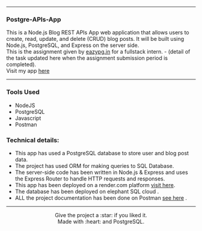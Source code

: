 ----
### Postgre-APIs-App
This is a Node.js Blog REST APIs App web application that allows users to create, read, update, and delete (CRUD) blog posts. It will be built using Node.js, PostgreSQL, and Express on the server side.
</br>
This is the assignment given by [eazypg.in](https://eazypg.in/) for a fullstack intern. - (detail of the task updated here when the assignment submission period is completed). </br> 
Visit my app  <a href="https://documenter.getpostman.com/view/25076245/2s8Z6vaEwE">here</a>

----

### Tools Used
- NodeJS
- PostgreSQL
- Javascript
- Postman

### Technical details:
- This app has used a PostgreSQL database to store user and blog post data.
- The project has used ORM for making queries to SQL Database.
- The server-side code has been written in Node.js & Express and uses the Express Router to handle HTTP requests and responses.
- This app has been deployed on a render.com platform [visit here](https://postgre-apis-app.onrender.com).
- The database has been deployed on elephant SQL cloud .
- ALL the project documentation has been done on Postman [see here](https://documenter.getpostman.com/view/25076245/2s8Z6vaEwE) .

-----

<p align="center">
Give the project a :star: if you liked it.<br>
Made with :heart: and PostgreSQL.
